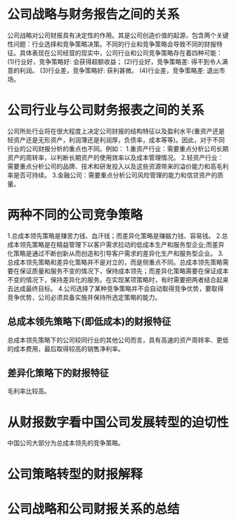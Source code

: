 # 公司战略与财务报告之间的关系
  公司战略对公司财报具有决定性的作用。其是公司创造价值的起源，包含两个关键性问题：行业选择和竞争策略决策。不同的行业和竞争策略会导致不同的财报特征。具体表现在公司经营的现实中，公司行业和公司竞争策略存在着四种可能：
  (1)行业好，竞争策略好: 会获得超额收益；
  (2)行业好，竞争策略差: 得不到令人满意的利润。
  (3)行业差，竞争策略好: 获利甚微。 
  (4)行业差，竞争策略差: 退出市场。

# 公司行业与公司财务报表之间的关系
  公司所处行业将在很大程度上决定公司财报的结构特征以及盈利水平(重资产还是轻资产还是无形资产，利润薄还是利润厚，负债率，成本等等)。因此，对于不同行业的公司财报分析的重点也不同。例如：
  1.重资产行业：需要重点分析公司长期资产的周转率，以判断长期资产的使用效率以及成本管理情况。
  2.轻资产行业：需要重点分析公司的品牌、技术和研发投入以及这些资源带来的溢价能力和高毛利率是否可持续。
  3.金融公司：需要重点分析公司风险管理的能力和信贷资产的质量。

# 两种不同的公司竞争策略
1.总成本领先策略是赚苦力钱、血汗钱；而差异化策略是赚脑力钱、容易钱。
2.总成本领先策略是在精益管理下以客户需求拉动的低成本生产和服务型企业;而差异化策略是通过不断创新从而创造和引导客户需求的差异化生产和服务型企业。
3.总成本领先策略和差异化策略并不是对立的，而是侧重点不同。总成本领先策略需要在保证质量和服务不变的情况下，保持成本领先；而差异化策略需要在保证成本不变的情况下，保持差异化的服务。在实现某项策略时，有时需要把两者结合起来去达成最终目标。
4.公司选择了某种竞争策略并不会自动取得竞争优势，要取得竞争优势，公司必须具备实施并保持所选定策略的能力。
## 总成本领先策略下(即低成本)的财报特征
  总成本领先策略下的公司较同行业的其他公司而言，具有高速的资产周转率、更低的成本费用，最后取得较高的销售净利率。
## 差异化策略下的财报特征
  毛利率比较高。
# 从财报数字看中国公司发展转型的迫切性
  中国公司大部分为总成本领先的竞争策略。
# 公司策略转型的财报解释

# 公司战略和公司财报关系的总结